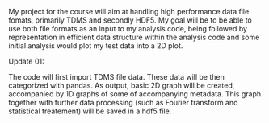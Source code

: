 My project for the course will aim at handling high performance data file fomats, primarily TDMS and secondly HDF5. My goal will be to be able to use both file formats as an input to my analysis code, being followed by representation in efficient data structure within the analysis code and some initial analysis would plot my test data into a 2D plot.

Update 01:

The code will first import TDMS file data. These data will be then categorized with pandas. As output, basic 2D graph will be created, accompanied by 1D graphs of some of accompanying metadata. This graph together with further data processing (such as Fourier transform and statistical treatement) will be saved in a hdf5 file.
